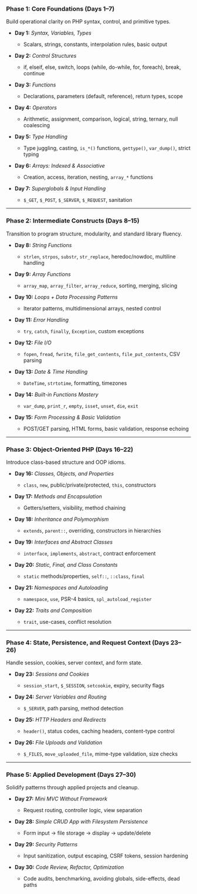 ### **Phase 1: Core Foundations (Days 1–7)**

Build operational clarity on PHP syntax, control, and primitive types.

- **Day 1:** _Syntax, Variables, Types_
    
    - Scalars, strings, constants, interpolation rules, basic output
        
- **Day 2:** _Control Structures_
    
    - if, elseif, else, switch, loops (while, do-while, for, foreach), break, continue
        
- **Day 3:** _Functions_
    
    - Declarations, parameters (default, reference), return types, scope
        
- **Day 4:** _Operators_
    
    - Arithmetic, assignment, comparison, logical, string, ternary, null coalescing
        
- **Day 5:** _Type Handling_
    
    - Type juggling, casting, `is_*()` functions, `gettype()`, `var_dump()`, strict typing
        
- **Day 6:** _Arrays: Indexed & Associative_
    
    - Creation, access, iteration, nesting, `array_*` functions
        
- **Day 7:** _Superglobals & Input Handling_
    
    - `$_GET`, `$_POST`, `$_SERVER`, `$_REQUEST`, sanitation
        

---

### **Phase 2: Intermediate Constructs (Days 8–15)**

Transition to program structure, modularity, and standard library fluency.

- **Day 8:** _String Functions_
    
    - `strlen`, `strpos`, `substr`, `str_replace`, heredoc/nowdoc, multiline handling
        
- **Day 9:** _Array Functions_
    
    - `array_map`, `array_filter`, `array_reduce`, sorting, merging, slicing
        
- **Day 10:** _Loops + Data Processing Patterns_
    
    - Iterator patterns, multidimensional arrays, nested control
        
- **Day 11:** _Error Handling_
    
    - `try`, `catch`, `finally`, `Exception`, custom exceptions
        
- **Day 12:** _File I/O_
    
    - `fopen`, `fread`, `fwrite`, `file_get_contents`, `file_put_contents`, CSV parsing
        
- **Day 13:** _Date & Time Handling_
    
    - `DateTime`, `strtotime`, formatting, timezones
        
- **Day 14:** _Built-in Functions Mastery_
    
    - `var_dump`, `print_r`, `empty`, `isset`, `unset`, `die`, `exit`
        
- **Day 15:** _Form Processing & Basic Validation_
    
    - POST/GET parsing, HTML forms, basic validation, response echoing
        

---

### **Phase 3: Object-Oriented PHP (Days 16–22)**

Introduce class-based structure and OOP idioms.

- **Day 16:** _Classes, Objects, and Properties_
    
    - `class`, `new`, public/private/protected, `this`, constructors
        
- **Day 17:** _Methods and Encapsulation_
    
    - Getters/setters, visibility, method chaining
        
- **Day 18:** _Inheritance and Polymorphism_
    
    - `extends`, `parent::`, overriding, constructors in hierarchies
        
- **Day 19:** _Interfaces and Abstract Classes_
    
    - `interface`, `implements`, `abstract`, contract enforcement
        
- **Day 20:** _Static, Final, and Class Constants_
    
    - `static` methods/properties, `self::`, `::class`, `final`
        
- **Day 21:** _Namespaces and Autoloading_
    
    - `namespace`, `use`, PSR-4 basics, `spl_autoload_register`
        
- **Day 22:** _Traits and Composition_
    
    - `trait`, use-cases, conflict resolution
        

---

### **Phase 4: State, Persistence, and Request Context (Days 23–26)**

Handle session, cookies, server context, and form state.

- **Day 23:** _Sessions and Cookies_
    
    - `session_start`, `$_SESSION`, `setcookie`, expiry, security flags
        
- **Day 24:** _Server Variables and Routing_
    
    - `$_SERVER`, path parsing, method detection
        
- **Day 25:** _HTTP Headers and Redirects_
    
    - `header()`, status codes, caching headers, content-type control
        
- **Day 26:** _File Uploads and Validation_
    
    - `$_FILES`, `move_uploaded_file`, mime-type validation, size checks
        

---

### **Phase 5: Applied Development (Days 27–30)**

Solidify patterns through applied projects and cleanup.

- **Day 27:** _Mini MVC Without Framework_
    
    - Request routing, controller logic, view separation
        
- **Day 28:** _Simple CRUD App with Filesystem Persistence_
    
    - Form input → file storage → display → update/delete
        
- **Day 29:** _Security Patterns_
    
    - Input sanitization, output escaping, CSRF tokens, session hardening
        
- **Day 30:** _Code Review, Refactor, Optimization_
    
    - Code audits, benchmarking, avoiding globals, side-effects, dead paths
